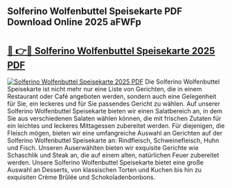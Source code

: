 ## Solferino Wolfenbuttel Speisekarte PDF Download Online 2025 aFWFp

# <h2><a href="http://gcd14ye.nevu.top/?p=Solferino+Wolfenbuttel+Speisekarte">🔗 👉🔴 Solferino Wolfenbuttel Speisekarte 2025 PDF</a></h2>

[![Solferino Wolfenbuttel Speisekarte 2025 PDF](https://i.imgur.com/dBaPXMq.png)](http://gcd14ye.nevu.top/?p=Solferino+Wolfenbuttel+Speisekarte)
Die Solferino Wolfenbuttel Speisekarte ist nicht mehr nur eine Liste von Gerichten, die in einem Restaurant oder Café angeboten werden, sondern auch eine Gelegenheit für Sie, ein leckeres und für Sie passendes Gericht zu wählen. Auf unserer Solferino Wolfenbuttel Speisekarte bieten wir einen Salatbereich an, in dem Sie aus verschiedenen Salaten wählen können, die mit frischen Zutaten für ein leichtes und leckeres Mittagessen zubereitet werden. Für diejenigen, die Fleisch mögen, bieten wir eine umfangreiche Auswahl an Gerichten auf der Solferino Wolfenbuttel Speisekarte an: Rindfleisch, Schweinefleisch, Huhn und Fisch. Unseren Auserwählten bieten wir exquisite Gerichte wie Schaschlik und Steak an, die auf einem alten, natürlichen Feuer zubereitet werden. Unsere Solferino Wolfenbuttel Speisekarte bietet eine große Auswahl an Desserts, von klassischen Torten und Kuchen bis hin zu exquisiten Crème Brûlée und Schokoladenbonbons.
